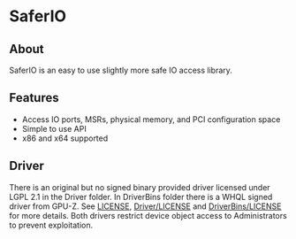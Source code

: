 # SaferIO

## About

SaferIO is an easy to use slightly more safe IO access library.

## Features

* Access IO ports, MSRs, physical memory, and PCI configuration space
* Simple to use API
* x86 and x64 supported

## Driver

There is an original but no signed binary provided driver licensed under LGPL 2.1 in the Driver folder. In DriverBins folder there is a WHQL signed driver from GPU-Z. See [LICENSE](LICENSE), [Driver/LICENSE](Driver/LICENSE) and [DriverBins/LICENSE](DriverBins/LICENSE) for more details. Both drivers restrict device object access to Administrators to prevent exploitation.
